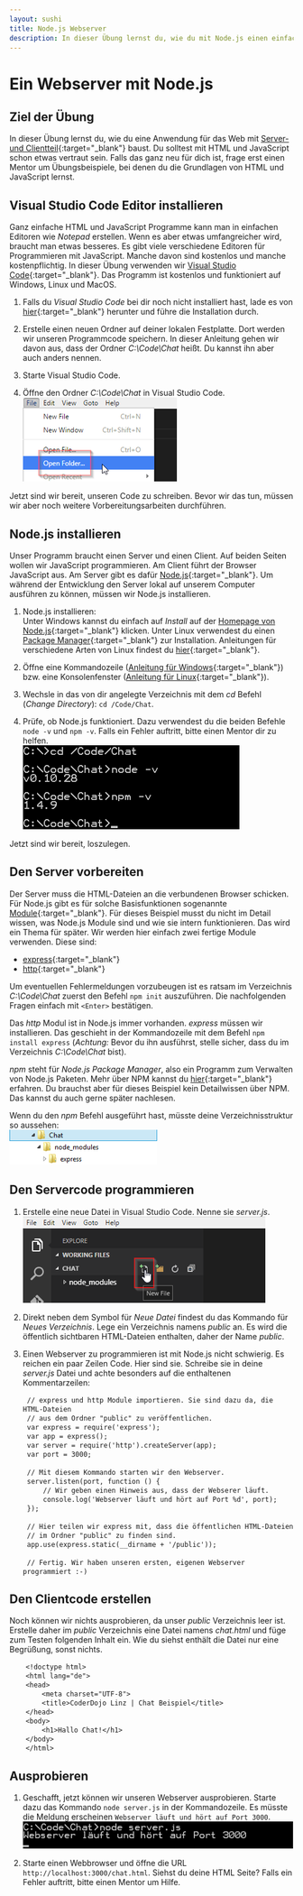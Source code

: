 ```yaml
---
layout: sushi
title: Node.js Webserver
description: In dieser Übung lernst du, wie du mit Node.js einen einfachen Webserver programmierst.
---
```


# Ein Webserver mit Node.js

## Ziel der Übung

In dieser Übung lernst du, wie du eine Anwendung für das Web mit [Server- und Clientteil](https://de.wikipedia.org/wiki/Client-Server-Modell "Client-Server-Modell auf Wikipedia nachlesen"){:target="_blank"} baust. Du solltest mit HTML und JavaScript schon etwas vertraut sein. Falls das ganz neu für dich ist, frage erst einen Mentor um Übungsbeispiele, bei denen du die Grundlagen von HTML und JavaScript lernst.

## Visual Studio Code Editor installieren

Ganz einfache HTML und JavaScript Programme kann man in einfachen Editoren wie *Notepad* erstellen. Wenn es aber etwas umfangreicher wird, braucht man etwas besseres. Es gibt viele verschiedene Editoren für Programmieren mit JavaScript. Manche davon sind kostenlos und manche kostenpflichtig. In dieser Übung verwenden wir [Visual Studio Code](https://code.visualstudio.com/ "Homepage von Visual Studio Code"){:target="_blank"}. Das Programm ist kostenlos und funktioniert auf Windows, Linux und MacOS.

1. Falls du *Visual Studio Code* bei dir noch nicht installiert hast, lade es von [hier](https://code.visualstudio.com/ "Homepage von Visual Studio Code"){:target="_blank"} herunter und führe die Installation durch.

2. Erstelle einen neuen Ordner auf deiner lokalen Festplatte. Dort werden wir unseren Programmcode speichern. In dieser Anleitung gehen wir davon aus, dass der Ordner *C:\Code\Chat* heißt. Du kannst ihn aber auch anders nennen.

3. Starte Visual Studio Code.

3. Öffne den Ordner *C:\Code\Chat* in Visual Studio Code.<br/>
![Ordner in Visual Studio Code öffnen](nodejs-webserver/vscode-ordner-oeffnen.png)

Jetzt sind wir bereit, unseren Code zu schreiben. Bevor wir das tun, müssen wir aber noch weitere Vorbereitungsarbeiten durchführen.

## Node.js installieren

Unser Programm braucht einen Server und einen Client. Auf beiden Seiten wollen wir JavaScript programmieren. Am Client führt der Browser JavaScript aus. Am Server gibt es dafür [Node.js](https://nodejs.org/ "Node.js Homepage"){:target="_blank"}. Um während der Entwicklung den Server lokal auf unserem Computer ausführen zu können, müssen wir Node.js installieren.

1. Node.js installieren:<br/>
Unter Windows kannst du einfach auf *Install* auf der [Homepage von Node.js](https://nodejs.org/ "Node.js Homepage"){:target="_blank"} klicken. Unter Linux verwendest du einen [Package Manager](https://de.wikipedia.org/wiki/Paketverwaltung "Mehr über Paketverwaltung auf Wikipedia nachlesen"){:target="_blank"} zur Installation. Anleitungen für verschiedene Arten von Linux findest du [hier](https://github.com/joyent/node/wiki/Installing-Node.js-via-package-manager){:target="_blank"}.

2. Öffne eine Kommandozeile ([Anleitung für Windows](http://praxistipps.chip.de/windows-konsole-oeffnen-so-gehts_1320){:target="_blank"}) bzw. eine Konsolenfenster ([Anleitung für Linux](http://www.pcwelt.de/ratgeber/Die_10_wichtigsten_Linux-Befehle_fuer_Einsteiger-Kommandozeile_alias_Terminal-8858519.html){:target="_blank"}).

3. Wechsle in das von dir angelegte Verzeichnis mit dem *cd* Befehl (*Change Directory*): `cd /Code/Chat`.

4. Prüfe, ob Node.js funktioniert. Dazu verwendest du die beiden Befehle `node -v` und `npm -v`. Falls ein Fehler auftritt, bitte einen Mentor dir zu helfen.<br/>
![Node.js überprüfen](nodejs-webserver/nodejs-pruefen.png)

Jetzt sind wir bereit, loszulegen.

## Den Server vorbereiten

Der Server muss die HTML-Dateien an die verbundenen Browser schicken. Für Node.js gibt es für solche Basisfunktionen sogenannte [Module](https://nodejs.org/api/modules.html "Mehr über Node.js Module erfahren"){:target="_blank"}. Für dieses Beispiel musst du nicht im Detail wissen, was Node.js Module sind und wie sie intern funktionieren. Das wird ein Thema für später. Wir werden hier einfach zwei fertige Module verwenden. Diese sind:

*  [express](https://www.npmjs.com/package/express){:target="_blank"}
*  [http](https://nodejs.org/api/http.html){:target="_blank"}

Um eventuellen Fehlermeldungen vorzubeugen ist es ratsam im Verzeichnis *C:\Code\Chat* zuerst den Befehl `npm init` auszuführen. Die nachfolgenden Fragen einfach mit `<Enter>` bestätigen.

Das *http* Modul ist in Node.js immer vorhanden. *express* müssen wir installieren. Das geschieht in der Kommandozeile mit dem Befehl `npm install express` (*Achtung:* Bevor du ihn ausführst, stelle sicher, dass du im Verzeichnis *C:\Code\Chat* bist).

*npm* steht für *Node.js Package Manager*, also ein Programm zum Verwalten von Node.js Paketen. Mehr über NPM kannst du [hier](https://docs.npmjs.com/ "NPM Dokumentation"){:target="_blank"} erfahren. Du brauchst aber für dieses Beispiel kein Detailwissen über NPM. Das kannst du auch gerne später nachlesen.

Wenn du den *npm* Befehl ausgeführt hast, müsste deine Verzeichnisstruktur so aussehen:<br/>
![Verzeichnisstruktur Node.js Module](nodejs-webserver/nodejs-module.png)

## Den Servercode programmieren

1. Erstelle eine neue Datei in Visual Studio Code. Nenne sie *server.js*.<br/>
![Neue Datei in Visual Studio Code](nodejs-webserver/vscode-neue-datei.png)

2. Direkt neben dem Symbol für *Neue Datei* findest du das Kommando für *Neues Verzeichnis*. Lege ein Verzeichnis namens *public* an. Es wird die öffentlich sichtbaren HTML-Dateien enthalten, daher der Name *public*.

3. Einen Webserver zu programmieren ist mit Node.js nicht schwierig. Es reichen ein paar Zeilen Code. Hier sind sie. Schreibe sie in deine *server.js* Datei und achte besonders auf die enthaltenen Kommentarzeilen:

        // express und http Module importieren. Sie sind dazu da, die HTML-Dateien
        // aus dem Ordner "public" zu veröffentlichen.
        var express = require('express');
        var app = express();
        var server = require('http').createServer(app);
        var port = 3000;
        
        // Mit diesem Kommando starten wir den Webserver.
        server.listen(port, function () {
        	// Wir geben einen Hinweis aus, dass der Webserer läuft.
        	console.log('Webserver läuft und hört auf Port %d', port);
        });
        
        // Hier teilen wir express mit, dass die öffentlichen HTML-Dateien
        // im Ordner "public" zu finden sind.
        app.use(express.static(__dirname + '/public'));
        
        // Fertig. Wir haben unseren ersten, eigenen Webserver programmiert :-)

## Den Clientcode erstellen

Noch können wir nichts ausprobieren, da unser *public* Verzeichnis leer ist. Erstelle daher im *public* Verzeichnis eine Datei namens *chat.html* und füge zum Testen folgenden Inhalt ein. Wie du siehst enthält die Datei nur eine Begrüßung, sonst nichts.

        <!doctype html>
        <html lang="de">
        <head>
            <meta charset="UTF-8">
            <title>CoderDojo Linz | Chat Beispiel</title>
        </head>
        <body>
            <h1>Hallo Chat!</h1>
        </body>
        </html>

## Ausprobieren

1. Geschafft, jetzt können wir unseren Webserver ausprobieren. Starte dazu das Kommando `node server.js` in der Kommandozeile. Es müsste die Meldung erscheinen `Webserver läuft und hört auf Port 3000`.<br/>
![Node.js starten](nodejs-webserver/nodejs-starten.png)

2. Starte einen Webbrowser und öffne die URL `http://localhost:3000/chat.html`. Siehst du deine HTML Seite? Falls ein Fehler auftritt, bitte einen Mentor um Hilfe.


